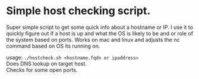 # Simple host checking script. 

Super simple script to get some quick info about a hostname or IP. I use it to quickly figure out if a host is up and what the OS is likely to be and or role of the system based on ports.
Works on mac and linux and adjusts the nc command based on OS its running on.

usage: `./hostcheck.sh <hostname.fqdn or ipaddress>`  
Does DNS lookup on target host.  
Checks for some open ports.  
